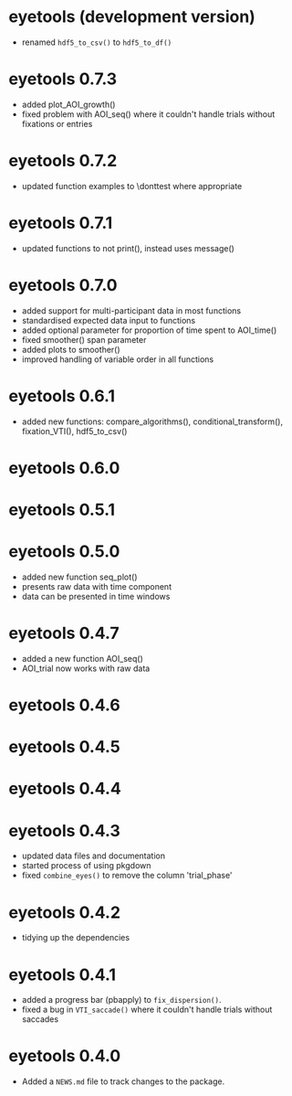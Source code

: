 # eyetools (development version)
* renamed `hdf5_to_csv()` to `hdf5_to_df()`

# eyetools 0.7.3
* added plot_AOI_growth()
* fixed problem with AOI_seq() where it couldn't handle trials without fixations or entries

# eyetools 0.7.2
* updated function examples to \donttest where appropriate

# eyetools 0.7.1
* updated functions to not print(), instead uses message()

# eyetools 0.7.0
* added support for multi-participant data in most functions
* standardised expected data input to functions
* added optional parameter for proportion of time spent to AOI_time()
* fixed smoother() span parameter
* added plots to smoother()
* improved handling of variable order in all functions

# eyetools 0.6.1
* added new functions: compare_algorithms(), conditional_transform(), fixation_VTI(), hdf5_to_csv()

# eyetools 0.6.0

# eyetools 0.5.1

# eyetools 0.5.0
* added new function seq_plot()
* presents raw data with time component
* data can be presented in time windows

# eyetools 0.4.7

* added a new function AOI_seq()
* AOI_trial now works with raw data

# eyetools 0.4.6

# eyetools 0.4.5

# eyetools 0.4.4

# eyetools 0.4.3

* updated data files and documentation
* started process of using pkgdown
* fixed `combine_eyes()` to remove the column 'trial_phase'

# eyetools 0.4.2

* tidying up the dependencies

# eyetools 0.4.1

* added a progress bar (pbapply) to `fix_dispersion()`.
* fixed a bug in `VTI_saccade()` where it couldn't handle trials without saccades 


# eyetools 0.4.0

* Added a `NEWS.md` file to track changes to the package.
